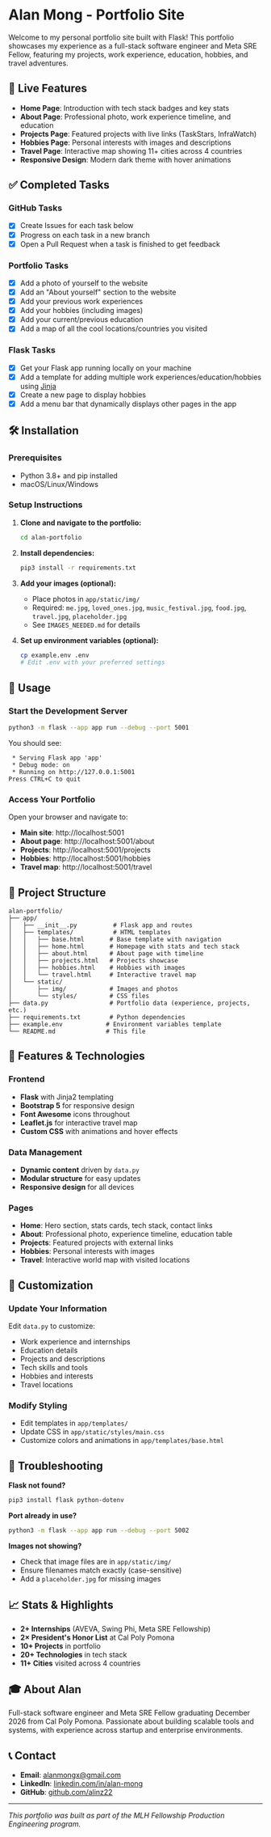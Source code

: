 # Alan Mong - Portfolio Site

Welcome to my personal portfolio site built with Flask! This portfolio showcases my experience as a full-stack software engineer and Meta SRE Fellow, featuring my projects, work experience, education, hobbies, and travel adventures.

## 🚀 Live Features

- **Home Page**: Introduction with tech stack badges and key stats
- **About Page**: Professional photo, work experience timeline, and education
- **Projects Page**: Featured projects with live links (TaskStars, InfraWatch)
- **Hobbies Page**: Personal interests with images and descriptions
- **Travel Page**: Interactive map showing 11+ cities across 4 countries
- **Responsive Design**: Modern dark theme with hover animations

## ✅ Completed Tasks

### GitHub Tasks

- [x] Create Issues for each task below
- [x] Progress on each task in a new branch
- [x] Open a Pull Request when a task is finished to get feedback

### Portfolio Tasks

- [x] Add a photo of yourself to the website
- [x] Add an "About yourself" section to the website
- [x] Add your previous work experiences
- [x] Add your hobbies (including images)
- [x] Add your current/previous education
- [x] Add a map of all the cool locations/countries you visited

### Flask Tasks

- [x] Get your Flask app running locally on your machine
- [x] Add a template for adding multiple work experiences/education/hobbies using [Jinja](https://jinja.palletsprojects.com/en/3.0.x/api/#basics)
- [x] Create a new page to display hobbies
- [x] Add a menu bar that dynamically displays other pages in the app

## 🛠️ Installation

### Prerequisites

- Python 3.8+ and pip installed
- macOS/Linux/Windows

### Setup Instructions

1. **Clone and navigate to the portfolio:**

   ```bash
   cd alan-portfolio
   ```

2. **Install dependencies:**

   ```bash
   pip3 install -r requirements.txt
   ```

3. **Add your images (optional):**

   - Place photos in `app/static/img/`
   - Required: `me.jpg`, `loved_ones.jpg`, `music_festival.jpg`, `food.jpg`, `travel.jpg`, `placeholder.jpg`
   - See `IMAGES_NEEDED.md` for details

4. **Set up environment variables (optional):**
   ```bash
   cp example.env .env
   # Edit .env with your preferred settings
   ```

## 🚀 Usage

### Start the Development Server

```bash
python3 -m flask --app app run --debug --port 5001
```

You should see:

```
 * Serving Flask app 'app'
 * Debug mode: on
 * Running on http://127.0.0.1:5001
Press CTRL+C to quit
```

### Access Your Portfolio

Open your browser and navigate to:

- **Main site**: http://localhost:5001
- **About page**: http://localhost:5001/about
- **Projects**: http://localhost:5001/projects
- **Hobbies**: http://localhost:5001/hobbies
- **Travel map**: http://localhost:5001/travel

## 📁 Project Structure

```
alan-portfolio/
├── app/
│   ├── __init__.py          # Flask app and routes
│   ├── templates/           # HTML templates
│   │   ├── base.html       # Base template with navigation
│   │   ├── home.html       # Homepage with stats and tech stack
│   │   ├── about.html      # About page with timeline
│   │   ├── projects.html   # Projects showcase
│   │   ├── hobbies.html    # Hobbies with images
│   │   └── travel.html     # Interactive travel map
│   └── static/
│       ├── img/            # Images and photos
│       └── styles/         # CSS files
├── data.py                 # Portfolio data (experience, projects, etc.)
├── requirements.txt        # Python dependencies
├── example.env            # Environment variables template
└── README.md              # This file
```

## 🎨 Features & Technologies

### Frontend

- **Flask** with Jinja2 templating
- **Bootstrap 5** for responsive design
- **Font Awesome** icons throughout
- **Leaflet.js** for interactive travel map
- **Custom CSS** with animations and hover effects

### Data Management

- **Dynamic content** driven by `data.py`
- **Modular structure** for easy updates
- **Responsive design** for all devices

### Pages

- **Home**: Hero section, stats cards, tech stack, contact links
- **About**: Professional photo, experience timeline, education table
- **Projects**: Featured projects with external links
- **Hobbies**: Personal interests with images
- **Travel**: Interactive world map with visited locations

## 🔧 Customization

### Update Your Information

Edit `data.py` to customize:

- Work experience and internships
- Education details
- Projects and descriptions
- Tech skills and tools
- Hobbies and interests
- Travel locations

### Modify Styling

- Edit templates in `app/templates/`
- Update CSS in `app/static/styles/main.css`
- Customize colors and animations in `app/templates/base.html`

## 🐛 Troubleshooting

**Flask not found?**

```bash
pip3 install flask python-dotenv
```

**Port already in use?**

```bash
python3 -m flask --app app run --debug --port 5002
```

**Images not showing?**

- Check that image files are in `app/static/img/`
- Ensure filenames match exactly (case-sensitive)
- Add a `placeholder.jpg` for missing images

## 📈 Stats & Highlights

- **2+ Internships** (AVEVA, Swing Phi, Meta SRE Fellowship)
- **2× President's Honor List** at Cal Poly Pomona
- **10+ Projects** in portfolio
- **20+ Technologies** in tech stack
- **11+ Cities** visited across 4 countries

## 🎓 About Alan

Full-stack software engineer and Meta SRE Fellow graduating December 2026 from Cal Poly Pomona. Passionate about building scalable tools and systems, with experience across startup and enterprise environments.

## 📞 Contact

- **Email**: alanmongx@gmail.com
- **LinkedIn**: [linkedin.com/in/alan-mong](https://linkedin.com/in/alan-mong)
- **GitHub**: [github.com/alinz22](https://github.com/alinz22)

---

_This portfolio was built as part of the MLH Fellowship Production Engineering program._
